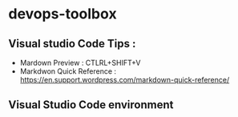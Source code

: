 # devops-toolbox

## Visual studio Code Tips :
* Mardown Preview : CTLRL+SHIFT+V
* Markdwon Quick Reference : https://en.support.wordpress.com/markdown-quick-reference/  

## Visual Studio Code environment  
